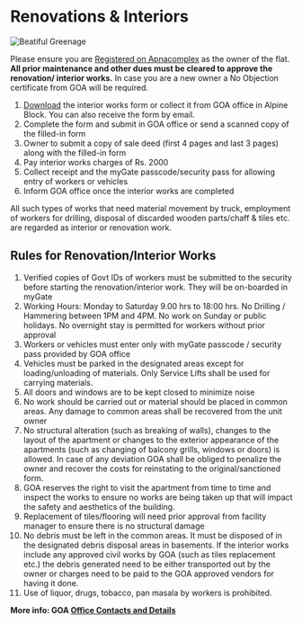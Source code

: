 # Renovations & Interiors

![Beatiful Greenage](/assets/images/gardens1.jpg)

Please ensure you are [Registered on Apnacomplex](/apps) as the owner of the flat. **All prior maintenance and other dues must be cleared to approve the renovation/ interior works.** In case you are a new owner a No Objection certificate from GOA will be required.

1. [Download](https://drive.google.com/file/d/1zqjL4A99d88qwqFhHJaazukehehh3NkB/) the interior works form or collect it from GOA office in Alpine Block. You can also receive the form by email.
1. Complete the form and submit in GOA office or send a scanned copy of the filled-in form
1. Owner to submit a copy of sale deed (first 4 pages and last 3 pages) along with the filled-in form 
1. Pay interior works charges of Rs. 2000
1. Collect receipt and the myGate passcode/security pass for allowing entry of workers or vehicles 
1. Inform GOA office once the interior works are completed 

All such types of works that need material movement by truck, employment of workers for drilling, disposal of discarded wooden parts/chaff & tiles etc. are regarded as interior or renovation work. 

## Rules for Renovation/Interior Works

1. Verified copies of Govt IDs of workers must be submitted to the security before starting the renovation/interior work. They will be on-boarded in myGate
2. Working Hours: Monday to Saturday 9.00 hrs to 18:00 hrs. No Drilling / Hammering between 1PM and 4PM. No work on Sunday or public holidays. No overnight stay is permitted for workers without prior approval
3. Workers or vehicles must enter only with myGate passcode / security pass provided by GOA office
4. Vehicles must be parked in the designated areas except for loading/unloading of materials. Only Service Lifts shall be used for carrying materials. 
5. All  doors and windows are to be kept closed to minimize noise
6. No work should be carried out or material should be placed in common areas.  Any damage to common areas shall be recovered from the unit owner
7. No structural alteration (such as breaking of walls), changes to the layout of the apartment or changes to the exterior appearance of the apartments (such as changing of balcony grills, windows or doors)  is allowed. In case of any deviation GOA shall be obliged to penalize the owner and recover the costs for reinstating to the original/sanctioned form.
8. GOA reserves the right to visit the apartment from time to time and inspect the works to ensure no works are being taken up that will  impact the safety and aesthetics of the building. 
9. Replacement of tiles/flooring will need prior approval from facility manager to ensure there is no structural damage
10. No debris must be left in the common areas. It must be disposed of in the designated debris disposal areas in basements. If the interior works include any approved civil works by GOA (such as tiles replacement etc.) the debris generated need to be either  transported out by the owner or charges need to be paid to the GOA approved vendors for having it done. 
11. Use of liquor, drugs, tobacco, pan masala by workers is prohibited.

__More info: GOA [Office Contacts and Details](/info/contact)__